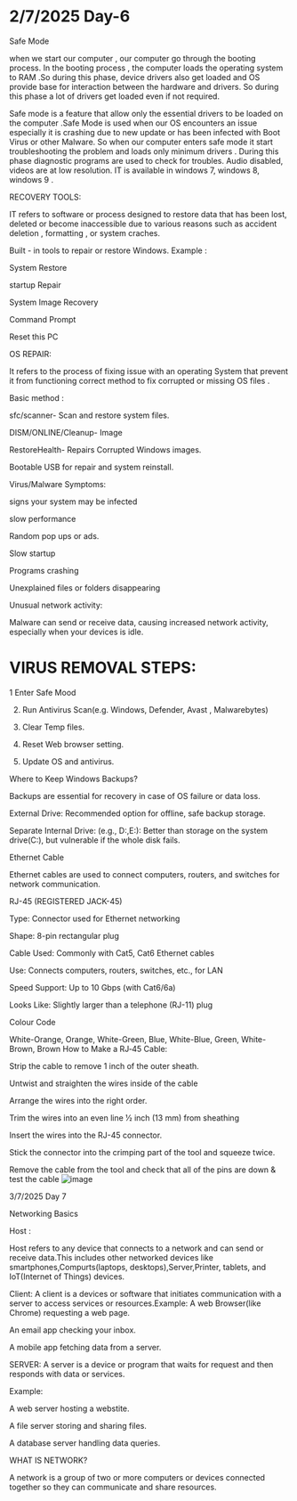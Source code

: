 # 2/7/2025  Day-6 

Safe Mode

 when we start our computer , our computer go through the booting process. In the booting process , the computer loads the operating system to RAM .So during this phase, device drivers also get loaded and OS provide base for interaction between the hardware and drivers. So during this phase a lot of drivers get loaded even if not required.

 Safe mode is a feature that allow only the essential drivers to be loaded on the computer .Safe Mode is used when our OS encounters an issue especially it is crashing due to new update or has been infected with Boot Virus or other Malware. So when our computer enters safe mode it start troubleshooting the problem and loads only minimum drivers . During this phase diagnostic programs are used to check for troubles. Audio disabled, videos are at low resolution. IT is available in windows 7,  windows 8, windows 9 . 

 RECOVERY TOOLS:

 IT refers to software or process designed to restore data that has been lost, deleted or become inaccessible due to various reasons such as accident deletion , formatting , or system craches.

Built - in tools to repair or restore Windows. 
Example :

System Restore 

startup Repair 

System Image Recovery

Command Prompt

Reset this PC

OS REPAIR:

It refers to the process of fixing issue with an operating System that prevent it from functioning correct method to fix corrupted or missing OS files . 

Basic method :

sfc/scanner- Scan and restore system files.

DISM/ONLINE/Cleanup- Image 

RestoreHealth- Repairs Corrupted Windows images.

Bootable USB for repair and system reinstall.

Virus/Malware Symptoms:

signs your system may be infected

slow  performance

Random pop ups or ads.

Slow startup 

Programs crashing

Unexplained files or folders disappearing

Unusual network activity:

 Malware can send or receive data, causing increased network activity, especially when your devices is idle.

 # VIRUS REMOVAL STEPS:

1 Enter Safe Mood 

2. Run Antivirus Scan(e.g. Windows, Defender, Avast , Malwarebytes)

3. Clear Temp files.

4. Reset Web browser setting.

5. Update OS and antivirus.


Where to Keep Windows Backups?

Backups are essential for recovery in case of OS failure or data loss.

  External Drive: Recommended option for offline, safe backup storage.

  Separate Internal Drive: (e.g., D:,E:): Better than storage on the system drive(C:), but vulnerable if the whole disk fails.

Ethernet Cable

Ethernet cables are used to connect computers, routers, and switches for network communication.

RJ-45 (REGISTERED JACK-45)

Type: Connector used for Ethernet networking

Shape: 8-pin rectangular plug

Cable Used: Commonly with Cat5, Cat6 Ethernet cables

Use: Connects computers, routers, switches, etc., for LAN

Speed Support: Up to 10 Gbps (with Cat6/6a)

Looks Like: Slightly larger than a telephone (RJ-11) plug 

Colour Code

White-Orange, Orange, White-Green, Blue, White-Blue, Green, White-Brown, Brown
How to Make a RJ‐45 Cable:

Strip the cable to remove 1 inch of the outer sheath.

Untwist and straighten the wires inside of the cable

Arrange the wires into the right order.

Trim the wires into an even line 1⁄2 inch (13 mm) from sheathing

Insert the wires into the RJ-45 connector.

Stick the connector into the crimping part of the tool and squeeze twice.

Remove the cable from the tool and check that all of the pins are down & test the cable
 ![image](https://github.com/user-attachments/assets/08bbca81-f602-4edc-8be1-3f77b4d502ee)

 3/7/2025 Day 7

 Networking Basics

Host :

Host refers to any device that connects to a network and can send or receive data.This includes other networked devices like smartphones,Compurts(laptops, desktops),Server,Printer, tablets, and IoT(Internet of Things) devices.

Client: A client is a devices or software that initiates communication with a server to access services or resources.Example: A web Browser(like Chrome) requesting a web page.
       
 An email app checking your inbox.

A mobile app fetching data from a server.

SERVER:
A server is a device or program that waits for request and then responds with data or services.

Example:

A web server hosting a webstite.

A file server storing and sharing files.

A database server handling data queries.

 WHAT IS NETWORK?

 A network is a group of two or more computers or devices connected together so they can communicate and share resources.
 
         





 
 
 



 
